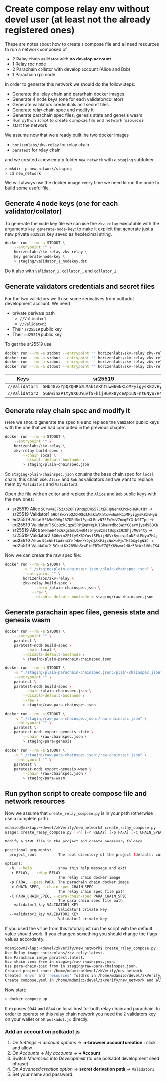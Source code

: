 # Create compose relay env without devel user (at least not the already registered ones)

These are notes about how to create a compose file and all need resources to run a network
composed of

- 2 Relay chain validator with **no develop account**
- 1 Relay rpc node
- 2 Parachain collator with develop account (Alice and Bob)
- 1 Parachain rpc node

In order to generate this network we should do the follow steps:

- Generate the relay chain and parachain docker images
- Generate 4 node keys (one for each validator/collator)
- Generate validators credentials and secret files
- Generate relay chain spec and modify it
- Generate parachain spec files, genesis state and genesis wasm.
- Run python script to create compose file and network resources
- start the network

We assume now that we already built the two docker images

- `horizenlabs/zkv-relay` for relay chain
- `paratest` for relay chain

and we created a new empty folder `new_network` with a `staging` subfolder

```sh
> mkdir -p new_network/staging
> cd new_network
```

We will always use the docker image every time we need to run the node to build some
useful file.

## Generate 4 node keys (one for each validator/collator)

To generate the node key file we can use the `zkv-relay` executable with the arguments `key generate-node-key`:
to make it explicit that generate just a new private `ed25519` key saved as hexdecimal string.

```sh
docker run --rm -a STDOUT \
    --entrypoint "" \
    horizenlabs/zkv-relay zkv-relay \
    key generate-node-key \
    > staging/validator_1_nodekey.dat
```

Do it also with `validator_2`, `collator_1` and `collator_2`.

## Generate validators credentials and secret files

For the two validators we'll use some derivatives from polkadot development account. We need

- private derivate path
  - `//Validator1`
  - `//Validator2`
- Their `sr25519` public key
- Their `ed25519` public key

To get the sr25519 use

```sh
docker run --rm -a stdout --entrypoint "" horizenlabs/zkv-relay zkv-relay key inspect "//Validator1" | grep "SS58 Address" | awk '{print $3}'
docker run --rm -a stdout --entrypoint "" horizenlabs/zkv-relay zkv-relay key inspect "//Validator1" --scheme "ed25519" | grep "SS58 Address" | awk '{print $3}'
docker run --rm -a stdout --entrypoint "" horizenlabs/zkv-relay zkv-relay key inspect "//Validator2" | grep "SS58 Address" | awk '{print $3}'
docker run --rm -a stdout --entrypoint "" horizenlabs/zkv-relay zkv-relay key inspect "//Validator2" --scheme "ed25519" | grep "SS58 Address" | awk '{print $3}'
```

| Keys           | sr25519                                            | ed25519                                            |
| -------------- | -------------------------------------------------- | -------------------------------------------------- |
| `//Validator1` | `5Hb48vxYpQZQHRbzLMak1AKhtuww6wNK1oMFyigysK8zvHyW` | `5CpBzkEqzW5RPjDqMMqJuTSkaNrdbo3WxYC8arVjysd96DCN` |
| `//Validator2` | `5G6win2P1ty9X6DYuvfSFkijHGVx8yceVp1uNFntENyu7H4j` | `5CkhLKX285NbSy4FioEBTwF7Q5X69wmr2d8z58tWr1V8sZK4` |

## Generate relay chain spec and modify it

Here we should generate the spec file and replace the validator public keys with the one that 
we had computed in the previous chapter.

```sh
docker run --rm -a STDOUT \
    --entrypoint "" \
    horizenlabs/zkv-relay \
    zkv-relay build-spec \
        --chain local \
        --disable-default-bootnode \
        > staging/plain-chainspec.json
```

So `staging/plain-chainspec.json` contains the base chain spec for `local` chain: this chain use. 
`Alice` and `Bob` as validators and we want to replace them by `Validator1` and `Validator2`:

Open the file with an editor and replace the `Alice` and `Bob` public keys with the new ones:
  
- sr25519 Alice `5GrwvaEF5zXb26Fz9rcQpDWS57CtERHpNehXCPcNoHGKutQY` -> sr25519 Validator1 `5Hb48vxYpQZQHRbzLMak1AKhtuww6wNK1oMFyigysK8zvHyW`
- ed25519 Alice `5FA9nQDVg267DEd8m1ZypXLBnvN7SFxYwV7ndqSYGiN9TTpu` -> ed25519 Validator1 `5CpBzkEqzW5RPjDqMMqJuTSkaNrdbo3WxYC8arVjysd96DCN`
- sr25519 Alice `5FHneW46xGXgs5mUiveU4sbTyGBzmstUspZC92UhjJM694ty` -> sr25519 Validator2 `5G6win2P1ty9X6DYuvfSFkijHGVx8yceVp1uNFntENyu7H4j`
- ed25519 Alice `5GoNkf6WdbxCFnPdAnYYQyCjAKPJgLNxXwPjwTh6DGg6gN3E` -> ed25519 Validator2 `5CkhLKX285NbSy4FioEBTwF7Q5X69wmr2d8z58tWr1V8sZK4`

Now we can create the raw spec file:

```sh
docker run --rm -a STDOUT \
        -v "./staging/plain-chainspec.json:/plain-chainspec.json" \
        --entrypoint "" \
        horizenlabs/zkv-relay \
        zkv-relay build-spec \
            --chain /plain-chainspec.json \
            --raw \
            --disable-default-bootnode > staging/raw-chainspec.json
```

## Generate parachain spec files, genesis state and genesis wasm

```sh
docker run --rm -a STDOUT \
    --entrypoint "" \
    paratest \
    paratest-node build-spec \
        --chain local \
        --disable-default-bootnode \
        > staging/plain-parachain-chainspec.json
```

```sh
docker run --rm -a STDOUT \
    -v "./staging/plain-parachain-chainspec.json:/plain-chainspec.json" \
    --entrypoint "" \
    paratest \
    paratest-node build-spec \
        --chain /plain-chainspec.json \
        --disable-default-bootnode \
        --raw \
        > staging/raw-para-chainspec.json
```

```sh
docker run --rm -a STDOUT \
    -v "./staging/raw-para-chainspec.json:/raw-chainspec.json" \
    --entrypoint "" \
    paratest \
    paratest-node export-genesis-state \
        --chain /raw-chainspec.json \
        > staging/para-genesis
```


```sh
docker run --rm -a STDOUT \
    -v "./staging/raw-para-chainspec.json:/raw-chainspec.json" \
    --entrypoint "" \
    paratest \
    paratest-node export-genesis-wasm \
        --chain /raw-chainspec.json \
        > staging/para-wasm
```

## Run python script to create compose file and network resources

Now we assume that `create_relay_compose.py` is in your path (otherwise use a complete 
path).

```sh
mdamico@miklap:~/devel/zkVerify/new_network$ create_relay_compose.py --help
usage: create_relay_compose.py [-h] [-r RELAY] [-p PARA] [-c CHAIN_SPEC] [-C PARA_CHAIN_SPEC] [--validator1_key VALIDATOR1_KEY] [--validator2_key VALIDATOR2_KEY] [project_root]

Modify a YAML file in the project and create necessary folders.

positional arguments:
  project_root          The root directory of the project (default: current directory)

options:
  -h, --help            show this help message and exit
  -r RELAY, --relay RELAY
                        The relay chain docker image
  -p PARA, --para PARA  The parachain chain docker image
  -c CHAIN_SPEC, --chain-spec CHAIN_SPEC
                        The relay chain spec file path
  -C PARA_CHAIN_SPEC, --para-chain-spec PARA_CHAIN_SPEC
                        The para chain spec file path
  --validator1_key VALIDATOR1_KEY
                        Validator1 private key
  --validator2_key VALIDATOR2_KEY
                        Validator2 private key

```

If you used the value from this tutorial just run the script with the default value should 
work. If you changed something you should change the flags values accordantly.

```sh
mdamico@miklap:~/devel/zkVerify/new_network$ create_relay_compose.py 
Use Relay image horizenlabs/zkv-relay:latest.
Use Parachain image paratest:latest.
Use chain-spec from in staging/raw-chainspec.json.
Use para-chain-spec from in staging/raw-para-chainspec.json.
Created project root: /home/mdamico/devel/zkVerify/new_network
Created 'envs' and 'resources' folders in /home/mdamico/devel/zkVerify/new_network
Create compose.yaml in /home/mdamico/devel/zkVerify/new_network and all environments files.
```

Now start:

```sh
> docker compose up
```

It exposes `9944` and `8844` on local host for both relay chain and parachain. In order to operate
on this relay chain network you need the 2 validators key on your wallet or on `polkadot.js` directly.

### Add an account on polkadot js

1. On _Settings_ -> _account options_ -> **In-browser account creation** : click and allow
2. On _Accounts_ -> _My accounts_ -> **+ Account**
3. Switch _Mnemonic_ into _Development_ (to use polkadot development seed phrase)
4. On _Advanced creation option_ -> **secret derivation path** -> `Validator1`
5. Set your name and password.